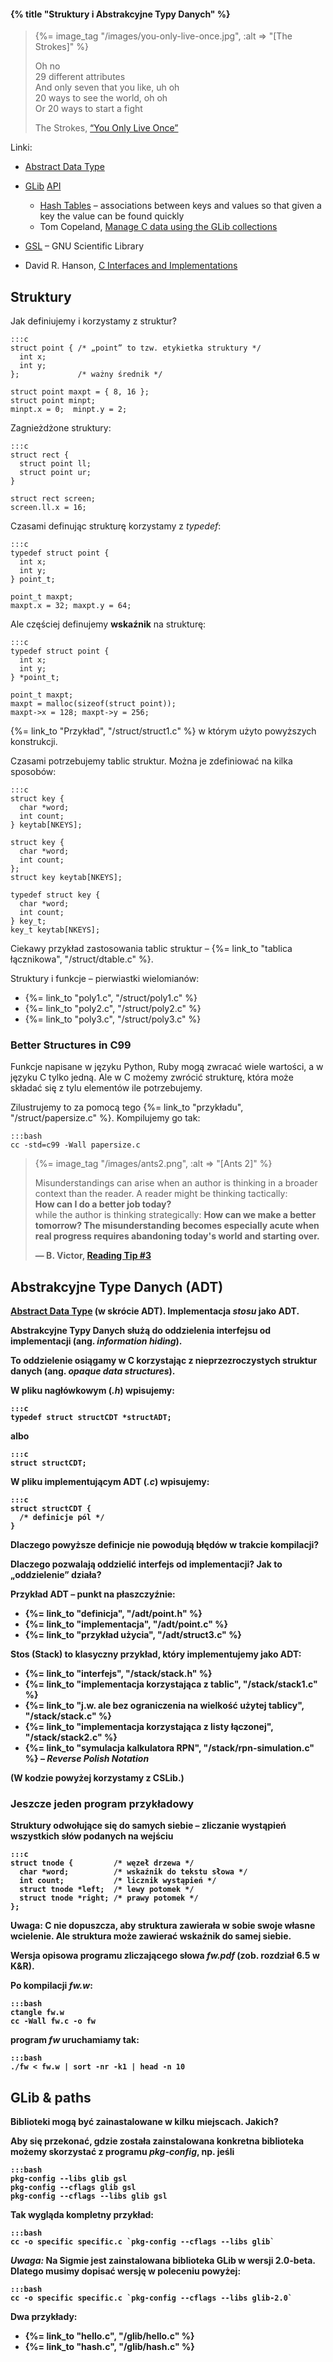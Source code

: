 #### {% title "Struktury i Abstrakcyjne Typy Danych" %}

<blockquote>
  {%= image_tag "/images/you-only-live-once.jpg", :alt => "[The Strokes]" %}
  <p>Oh no<br>
    29 different attributes<br>
    And only seven that you like, uh oh<br>
    20 ways to see the world, oh oh<br>
    Or 20 ways to start a fight</p>
  <p class="author">The Strokes, <a href="http://www.youtube.com/watch?v=pT68FS3YbQ4">“You Only Live Once”</a></p>
</blockquote>

Linki:

* [Abstract Data Type](http://en.wikipedia.org/wiki/Abstract_data_structure)
* [GLib](http://pl.wikipedia.org/wiki/GLib) [API](https://developer.gnome.org/glib/unstable/)
  - [Hash Tables](https://developer.gnome.org/glib/unstable/glib-Hash-Tables.html) –
  associations between keys and values so that given a key the value can be found quickly
  - Tom Copeland,
  [Manage C data using the GLib collections](http://www.ibm.com/developerworks/linux/tutorials/l-glib/)

* [GSL](http://www.gnu.org/software/gsl/) – GNU Scientific Library
* David R. Hanson,
  [C Interfaces and Implementations](https://sites.google.com/site/cinterfacesimplementations/)


## Struktury

Jak definiujemy i korzystamy z struktur?

    :::c
    struct point { /* „point” to tzw. etykietka struktury */
      int x;
      int y;
    };             /* ważny średnik */

    struct point maxpt = { 8, 16 };
    struct point minpt;
    minpt.x = 0;  minpt.y = 2;

Zagnieżdżone struktury:

    :::c
    struct rect {
      struct point ll;
      struct point ur;
    }

    struct rect screen;
    screen.ll.x = 16;

Czasami definując strukturę korzystamy z *typedef*:

    :::c
    typedef struct point {
      int x;
      int y;
    } point_t;

    point_t maxpt;
    maxpt.x = 32; maxpt.y = 64;

Ale częściej definujemy **wskaźnik** na strukturę:

    :::c
    typedef struct point {
      int x;
      int y;
    } *point_t;

    point_t maxpt;
    maxpt = malloc(sizeof(struct point));
    maxpt->x = 128; maxpt->y = 256;

{%= link_to "Przykład", "/struct/struct1.c" %}
w którym użyto powyższych konstrukcji.

Czasami potrzebujemy tablic struktur. Można je zdefiniować na kilka
sposobów:

    :::c
    struct key {
      char *word;
      int count;
    } keytab[NKEYS];

    struct key {
      char *word;
      int count;
    };
    struct key keytab[NKEYS];

    typedef struct key {
      char *word;
      int count;
    } key_t;
    key_t keytab[NKEYS];

Ciekawy przykład zastosowania tablic struktur –
{%= link_to "tablica łącznikowa", "/struct/dtable.c" %}.

Struktury i funkcje – pierwiastki wielomianów:

* {%= link_to "poly1.c", "/struct/poly1.c" %}
* {%= link_to "poly2.c", "/struct/poly2.c" %}
* {%= link_to "poly3.c", "/struct/poly3.c" %}


### Better Structures in C99

Funkcje napisane w języku Python, Ruby
mogą zwracać wiele wartości, a w języku C tylko jedną.
Ale w C możemy zwrócić strukturę, która może składać się
z tylu elementów ile potrzebujemy.

Zilustrujemy to za pomocą tego {%= link_to "przykładu", "/struct/papersize.c" %}.
Kompilujemy go tak:

    :::bash
    cc -std=c99 -Wall papersize.c


<blockquote>
 {%= image_tag "/images/ants2.png", :alt => "[Ants 2]" %}
 <p>Misunderstandings can arise when an author is thinking in a
 broader context than the reader. A reader might be thinking
 tactically:<br>
 <b>How can I do a better job today?</b><br>
 while the author is thinking strategically:
 <b>How can we make a better tomorrow?</b?<br>
 The misunderstanding becomes especially acute when real progress
 requires abandoning today's world and starting over.
 </p>
 <p class="author">— B. Victor, <a href="http://worrydream.com/Links2013/">Reading Tip #3</a></p>
</blockquote>

## Abstrakcyjne Type Danych (ADT)

[Abstract Data Type](http://en.wikipedia.org/wiki/Abstract_data_structure) (w skrócie ADT).
Implementacja *stosu* jako ADT.

Abstrakcyjne Typy Danych służą do oddzielenia interfejsu od implementacji
(ang. *information hiding*).

To oddzielenie osiągamy w C korzystając z nieprzezroczystych struktur danych
(ang. *opaque data structures*).

W pliku nagłówkowym (*.h*) wpisujemy:

    :::c
    typedef struct structCDT *structADT;

albo

    :::c
    struct structCDT;

W pliku implementującym ADT (*.c*) wpisujemy:

    :::c
    struct structCDT {
      /* definicje pól */
    }

Dlaczego powyższe definicje nie powodują błędów w trakcie kompilacji?

Dlaczego pozwalają oddzielić interfejs od implementacji?
Jak to „oddzielenie” działa?

Przykład ADT – punkt na płaszczyźnie:

* {%= link_to "definicja", "/adt/point.h" %}
* {%= link_to "implementacja", "/adt/point.c" %}
* {%= link_to "przykład użycia", "/adt/struct3.c" %}

Stos (Stack) to klasyczny przykład, który implementujemy jako ADT:

* {%= link_to "interfejs", "/stack/stack.h" %}
* {%= link_to "implementacja korzystająca z tablic", "/stack/stack1.c" %}
* {%= link_to "j.w. ale bez ograniczenia na wielkość użytej tablicy", "/stack/stack.c" %}
* {%= link_to "implementacja korzystająca z listy łączonej", "/stack/stack2.c" %}
* {%= link_to "symulacja kalkulatora RPN", "/stack/rpn-simulation.c" %} –
  *Reverse Polish Notation*

(W kodzie powyżej korzystamy z CSLib.)


### Jeszcze jeden program przykładowy

Struktury odwołujące się do samych siebie – zliczanie wystąpień
wszystkich słów podanych na wejściu

    :::c
    struct tnode {         /* węzeł drzewa */
      char *word;          /* wskaźnik do tekstu słowa */
      int count;           /* licznik wystąpień */
      struct tnode *left;  /* lewy potomek */
      struct tnode *right; /* prawy potomek */
    };

Uwaga: C nie dopuszcza, aby struktura zawierała w sobie swoje
własne wcielenie. Ale struktura może zawierać wskaźnik do samej siebie.

Wersja opisowa programu zliczającego słowa *fw.pdf*
(zob. rozdział 6.5 w K&R).

Po kompilacji *fw.w*:

    :::bash
    ctangle fw.w
    cc -Wall fw.c -o fw

program *fw* uruchamiamy tak:

    :::bash
    ./fw < fw.w | sort -nr -k1 | head -n 10


## GLib & paths

Biblioteki mogą być zainastalowane w kilku miejscach. Jakich?

Aby się przekonać, gdzie została zainstalowana konkretna biblioteka
możemy skorzystać z programu *pkg-config*, np. jeśli

    :::bash
    pkg-config --libs glib gsl
    pkg-config --cflags glib gsl
    pkg-config --cflags --libs glib gsl

Tak wygląda kompletny przykład:

    :::bash
    cc -o specific specific.c `pkg-config --cflags --libs glib`

*Uwaga:* Na Sigmie jest zainstalowana biblioteka GLib w wersji
2.0-beta. Dlatego musimy dopisać wersję w poleceniu powyżej:

    :::bash
    cc -o specific specific.c `pkg-config --cflags --libs glib-2.0`

Dwa przykłady:

* {%= link_to "hello.c", "/glib/hello.c" %}
* {%= link_to "hash.c", "/glib/hash.c" %}
